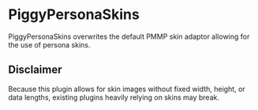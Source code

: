 # PiggyPersonaSkins

PiggyPersonaSkins overwrites the default PMMP skin adaptor allowing for the use of persona skins.

## Disclaimer
Because this plugin allows for skin images without fixed width, height, or data lengths, existing plugins heavily relying on skins may break. 